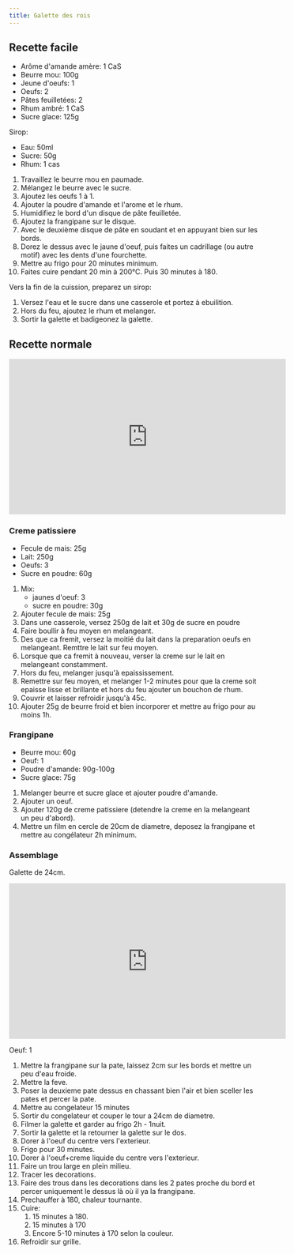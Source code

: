 ```yaml
---
title: Galette des rois
---
```


## Recette facile

- Arôme d'amande amère: 1 CaS
- Beurre mou: 100g
- Jeune d'oeufs: 1
- Oeufs: 2
- Pâtes feuilletées: 2
- Rhum ambré: 1 CaS
- Sucre glace: 125g

Sirop:

- Eau: 50ml
- Sucre: 50g
- Rhum: 1 cas

1. Travaillez le beurre mou en paumade.
1. Mélangez le beurre avec le sucre.
1. Ajoutez les oeufs 1 à 1.
1. Ajouter la poudre d'amande et l'arome et le rhum.
1. Humidifiez le bord d'un disque de pâte feuilletée.
1. Ajoutez la frangipane sur le disque.
1. Avec le deuxième disque de pâte en soudant et en appuyant bien sur
   les bords.
1. Dorez le dessus avec le jaune d'oeuf, puis faites un cadrillage (ou
   autre motif) avec les dents d'une fourchette.
1. Mettre au frigo pour 20 minutes minimum.
1. Faites cuire pendant 20 min à 200°C. Puis 30 minutes à 180.

Vers la fin de la cuission, preparez un sirop:

1. Versez l'eau et le sucre dans une casserole et portez à ebuilition.
1. Hors du feu, ajoutez le rhum et melanger.
1. Sortir la galette et badigeonez la galette.

## Recette normale

<iframe width="560" height="315" src="https://www.youtube.com/embed/Y1sY752loTo?start=257" title="YouTube video player" frameborder="0" allow="accelerometer; autoplay; clipboard-write; encrypted-media; gyroscope; picture-in-picture" allowfullscreen></iframe>

### Creme patissiere

- Fecule de mais: 25g
- Lait: 250g
- Oeufs: 3
- Sucre en poudre: 60g

1. Mix:
   - jaunes d'oeuf: 3
   - sucre en poudre: 30g
1. Ajouter fecule de mais: 25g
1. Dans une casserole, versez 250g de lait et 30g de sucre en poudre
1. Faire boullir à feu moyen en melangeant.
1. Des que ca fremit, versez la moitié du lait dans la preparation oeufs en melangeant. Remttre le lait sur feu moyen.
1. Lorsque que ca fremit à nouveau, verser la creme sur le lait en melangeant constamment.
1. Hors du feu, melanger jusqu'à  epaississement.
1. Remettre sur feu moyen, et melanger 1-2 minutes pour que la creme soit epaisse lisse et brillante et hors du feu ajouter un bouchon de rhum.
1. Couvrir et laisser refroidir jusqu'à  45c.
1. Ajouter 25g de beurre froid et bien incorporer et mettre au frigo pour au moins 1h.

### Frangipane

- Beurre mou: 60g
- Oeuf: 1
- Poudre d'amande: 90g-100g
- Sucre glace: 75g

1. Melanger beurre et sucre glace et ajouter poudre d'amande.
1. Ajouter un oeuf.
1. Ajouter 120g de creme patissiere (detendre la creme en la melangeant un peu d'abord).
1. Mettre un film en cercle de 20cm de diametre, deposez la frangipane et mettre au congélateur 2h minimum.

### Assemblage

Galette de 24cm.

<iframe width="560" height="315" src="https://www.youtube.com/embed/Y1sY752loTo?start=1014" title="YouTube video player" frameborder="0" allow="accelerometer; autoplay; clipboard-write; encrypted-media; gyroscope; picture-in-picture" allowfullscreen></iframe>

Oeuf: 1

1. Mettre la frangipane sur la pate, laissez 2cm sur les bords et mettre un peu d'eau froide.
1. Mettre la feve.
1. Poser la deuxieme pate dessus en chassant bien l'air et bien sceller les pates et percer la pate.
1. Mettre au congelateur 15 minutes
1. Sortir du congelateur et couper le tour a 24cm de diametre.
1. Filmer la galette et garder au frigo 2h - 1nuit.
1. Sortir la galette et la retourner la galette sur le dos.
1. Dorer à l'oeuf du centre vers l'exterieur.
1. Frigo pour 30 minutes.
1. Dorer à l'oeuf+creme liquide du centre vers l'exterieur.
1. Faire un trou large en plein milieu.
1. Tracer les decorations.
1. Faire des trous dans les decorations dans les 2 pates proche du bord et percer uniquement le dessus
   là où il ya la frangipane.
1. Prechauffer à 180, chaleur tournante.
1. Cuire:
   1. 15 minutes à 180.
   1. 15 minutes à 170
   1. Encore 5-10 minutes à 170 selon la couleur.
1. Refroidir sur grille.
